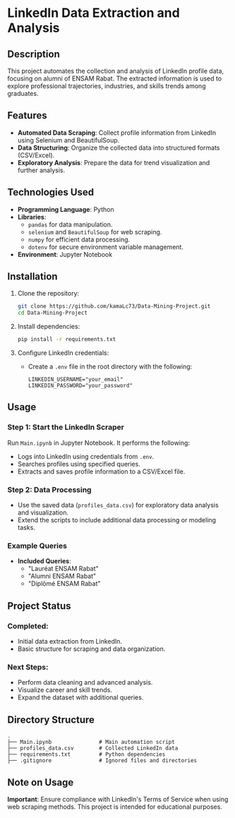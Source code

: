 # LinkedIn Data Extraction and Analysis

## Description

This project automates the collection and analysis of LinkedIn profile data, focusing on alumni of ENSAM Rabat. The extracted information is used to explore professional trajectories, industries, and skills trends among graduates.

## Features

- **Automated Data Scraping**: Collect profile information from LinkedIn using Selenium and BeautifulSoup.
- **Data Structuring**: Organize the collected data into structured formats (CSV/Excel).
- **Exploratory Analysis**: Prepare the data for trend visualization and further analysis.

## Technologies Used

- **Programming Language**: Python
- **Libraries**: 
  - `pandas` for data manipulation.
  - `selenium` and `BeautifulSoup` for web scraping.
  - `numpy` for efficient data processing.
  - `dotenv` for secure environment variable management.
- **Environment**: Jupyter Notebook

## Installation

1. Clone the repository:
   ```bash
   git clone https://github.com/kamaLc73/Data-Mining-Project.git
   cd Data-Mining-Project
   ```

2. Install dependencies:
   ```bash
   pip install -r requirements.txt
   ```

3. Configure LinkedIn credentials:
   - Create a `.env` file in the root directory with the following:
     ```plaintext
     LINKEDIN_USERNAME="your_email"
     LINKEDIN_PASSWORD="your_password"
     ```

## Usage

### Step 1: Start the LinkedIn Scraper
Run `Main.ipynb` in Jupyter Notebook. It performs the following:
- Logs into LinkedIn using credentials from `.env`.
- Searches profiles using specified queries.
- Extracts and saves profile information to a CSV/Excel file.

### Step 2: Data Processing
- Use the saved data (`profiles_data.csv`) for exploratory data analysis and visualization.
- Extend the scripts to include additional data processing or modeling tasks.

### Example Queries
- **Included Queries**:
  - "Lauréat ENSAM Rabat"
  - "Alumni ENSAM Rabat"
  - "Diplômé ENSAM Rabat"

## Project Status

### Completed:
- Initial data extraction from LinkedIn.
- Basic structure for scraping and data organization.

### Next Steps:
- Perform data cleaning and advanced analysis.
- Visualize career and skill trends.
- Expand the dataset with additional queries.

## Directory Structure

```plaintext
.
├── Main.ipynb               # Main automation script
├── profiles_data.csv        # Collected LinkedIn data
├── requirements.txt         # Python dependencies
├── .gitignore               # Ignored files and directories
```

## Note on Usage

**Important**: Ensure compliance with LinkedIn's Terms of Service when using web scraping methods. This project is intended for educational purposes.
